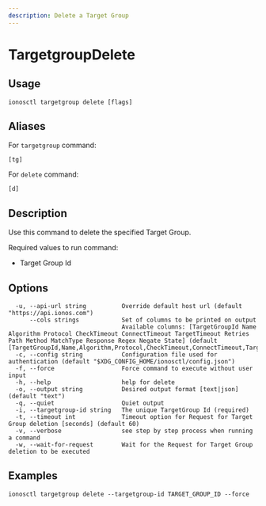 ```yaml
---
description: Delete a Target Group
---
```


# TargetgroupDelete

## Usage

```text
ionosctl targetgroup delete [flags]
```

## Aliases

For `targetgroup` command:

```text
[tg]
```

For `delete` command:

```text
[d]
```

## Description

Use this command to delete the specified Target Group.

Required values to run command:

* Target Group Id

## Options

```text
  -u, --api-url string          Override default host url (default "https://api.ionos.com")
      --cols strings            Set of columns to be printed on output 
                                Available columns: [TargetGroupId Name Algorithm Protocol CheckTimeout ConnectTimeout TargetTimeout Retries Path Method MatchType Response Regex Negate State] (default [TargetGroupId,Name,Algorithm,Protocol,CheckTimeout,ConnectTimeout,TargetTimeout,State])
  -c, --config string           Configuration file used for authentication (default "$XDG_CONFIG_HOME/ionosctl/config.json")
  -f, --force                   Force command to execute without user input
  -h, --help                    help for delete
  -o, --output string           Desired output format [text|json] (default "text")
  -q, --quiet                   Quiet output
  -i, --targetgroup-id string   The unique TargetGroup Id (required)
  -t, --timeout int             Timeout option for Request for Target Group deletion [seconds] (default 60)
  -v, --verbose                 see step by step process when running a command
  -w, --wait-for-request        Wait for the Request for Target Group deletion to be executed
```

## Examples

```text
ionosctl targetgroup delete --targetgroup-id TARGET_GROUP_ID --force
```

